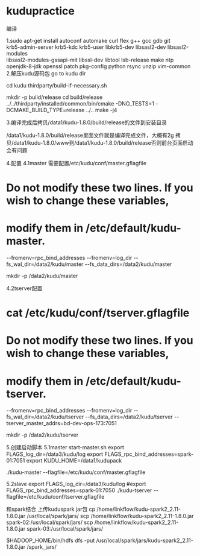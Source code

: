 # kudupractice
编译

1.sudo apt-get install autoconf automake curl flex g++ gcc gdb git \
  krb5-admin-server krb5-kdc krb5-user libkrb5-dev libsasl2-dev libsasl2-modules \
  libsasl2-modules-gssapi-mit libssl-dev libtool lsb-release make ntp \
  openjdk-8-jdk openssl patch pkg-config python rsync unzip vim-common
2.解压kudu源码包
go to kudu dir

cd kudu
thirdparty/build-if-necessary.sh

mkdir -p build/release
cd build/release
../../thirdparty/installed/common/bin/cmake -DNO_TESTS=1 -DCMAKE_BUILD_TYPE=release ../..
make -j4
  
3.编译完成后拷贝/data1/kudu-1.8.0/build/release的文件到安装目录

/data1/kudu-1.8.0/build/release里面文件就是编译完成文件，大概有2g
拷贝/data1/kudu-1.8.0/www到/data1/kudu-1.8.0/build/release否则前台页面启动会有问题


4.配置
4.1master
需要配置/etc/kudu/conf/master.gflagfile
# Do not modify these two lines. If you wish to change these variables,
# modify them in /etc/default/kudu-master.
--fromenv=rpc_bind_addresses
--fromenv=log_dir
--fs_wal_dir=/data2/kudu/master
--fs_data_dirs=/data2/kudu/master

mkdir -p /data2/kudu/master



4.2tserver配置
# cat /etc/kudu/conf/tserver.gflagfile 
# Do not modify these two lines. If you wish to change these variables,
# modify them in /etc/default/kudu-tserver.
--fromenv=rpc_bind_addresses
--fromenv=log_dir
--fs_wal_dir=/data2/kudu/tserver
--fs_data_dirs=/data2/kudu/tserver
--tserver_master_addrs=bd-dev-ops-173:7051


mkdir -p /data2/kudu/tserver



5.创建启动脚本
5.1master
start-master.sh
export FLAGS_log_dir=/data3/kudu/log
export FLAGS_rpc_bind_addresses=spark-01:7051
export KUDU_HOME=/data1/kudupack

./kudu-master --flagfile=/etc/kudu/conf/master.gflagfile


5.2slave
export FLAGS_log_dir=/data3/kudu/log
#export FLAGS_rpc_bind_addresses=spark-01:7050
./kudu-tserver --flagfile=/etc/kudu/conf/tserver.gflagfile



和spark结合
上传kuduspark jar包
 cp /home/linkflow/kudu-spark2_2.11-1.8.0.jar /usr/local/spark/jars/
scp /home/linkflow/kudu-spark2_2.11-1.8.0.jar spark-02:/usr/local/spark/jars/
scp /home/linkflow/kudu-spark2_2.11-1.8.0.jar spark-03:/usr/local/spark/jars/

$HADOOP_HOME/bin/hdfs dfs -put /usr/local/spark/jars/kudu-spark2_2.11-1.8.0.jar /spark_jars/ 



